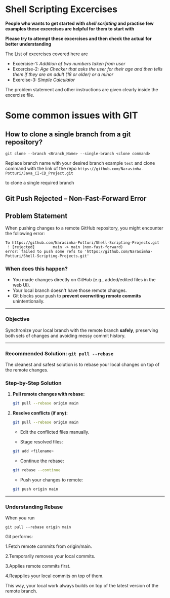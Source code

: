 # Shell Scripting Excercises

**People who wants to get started with _shell scripting_ and practise few examples these excercises are helpful for them to start with**

**Please try to attempt these excercises and then check the actual for better understanding**

The List of excercises covered here are
* Excercise-1:  _Addition of two numbers taken from user_
* Excercise-2:  _Age Checker that asks the user for their age and then tells them if they are an adult (18 or older) or a minor_
* Exercise-3:   _Simple Calculator_

The problem statement and other instructions are given clearly inside the excercise file. 


# Some common issues with GIT

## How to clone a single branch from a git repository?

`git clone --branch <Branch_Name> --single-branch <clone command>`

Replace branch name with your desired branch example `test` and clone command with the link of the repo `https://github.com/Narasimha-Potturi/Java_CI-CD_Project.git`

to clone a single required branch

## Git Push Rejected – Non-Fast-Forward Error

## **Problem Statement**

When pushing changes to a remote GitHub repository, you might encounter the following error:

```
To https://github.com/Narasimha-Potturi/Shell-Scripting-Projects.git
 ! [rejected]        main -> main (non-fast-forward)
error: failed to push some refs to 'https://github.com/Narasimha-Potturi/Shell-Scripting-Projects.git'

```


### **When does this happen?**
- You made changes directly on GitHub (e.g., added/edited files in the web UI).
- Your local branch doesn't have those remote changes.
- Git blocks your push to **prevent overwriting remote commits** unintentionally.

---

### **Objective**

Synchronize your local branch with the remote branch **safely**, preserving both sets of changes and avoiding messy commit history.

---

### **Recommended Solution: `git pull --rebase`**

The cleanest and safest solution is to rebase your local changes on top of the remote changes.

### **Step-by-Step Solution**

1. **Pull remote changes with rebase:**

   ```bash
   git pull --rebase origin main
   ```
2. **Resolve conflicts (if any):**

   ```bash
   git pull --rebase origin main
   ```
   * Edit the conflicted files manually.

   * Stage resolved files:

   ```bash
   git add <filename>
   ```
   * Continue the rebase:
   ```bash
   git rebase --continue
   ```
   * Push your changes to remote:

   ```bash
   git push origin main
   ```
   
---

### Understanding Rebase

When you run

`git pull --rebase origin main`

Git performs:

1.Fetch remote commits from origin/main.

2.Temporarily removes your local commits.

3.Applies remote commits first.

4.Reapplies your local commits on top of them.

This way, your local work always builds on top of the latest version of the remote branch.


